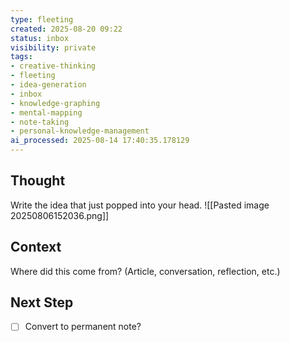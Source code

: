 ```yaml
---
type: fleeting
created: 2025-08-20 09:22
status: inbox
visibility: private
tags:
- creative-thinking
- fleeting
- idea-generation
- inbox
- knowledge-graphing
- mental-mapping
- note-taking
- personal-knowledge-management
ai_processed: 2025-08-14 17:40:35.178129
---
```

<!--
NOTE: This file uses a static date for validation. For new notes, use:
created: 2025-08-06 15:20
-->

## Thought  
Write the idea that just popped into your head.
![[Pasted image 20250806152036.png]]
## Context  
Where did this come from? (Article, conversation, reflection, etc.)

## Next Step  
- [ ] Convert to permanent note?
